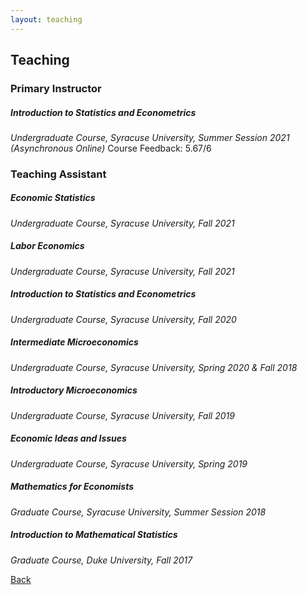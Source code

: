 ```yaml
---
layout: teaching
---
```


## Teaching

### Primary Instructor
##### Introduction to Statistics and Econometrics
*Undergraduate Course, Syracuse University, Summer Session 2021 (Asynchronous Online)*
Course Feedback: 5.67/6

### Teaching Assistant
##### Economic Statistics
*Undergraduate Course, Syracuse University, Fall 2021*
##### Labor Economics
*Undergraduate Course, Syracuse University, Fall 2021*
##### Introduction to Statistics and Econometrics
*Undergraduate Course, Syracuse University, Fall 2020*
##### Intermediate Microeconomics
*Undergraduate Course, Syracuse University, Spring 2020 & Fall 2018*
##### Introductory Microeconomics
*Undergraduate Course, Syracuse University, Fall 2019*
##### Economic Ideas and Issues
*Undergraduate Course, Syracuse University, Spring 2019*
##### Mathematics for Economists
*Graduate Course, Syracuse University, Summer Session 2018*
##### Introduction to Mathematical Statistics
*Graduate Course, Duke University, Fall 2017*

[Back](./)
